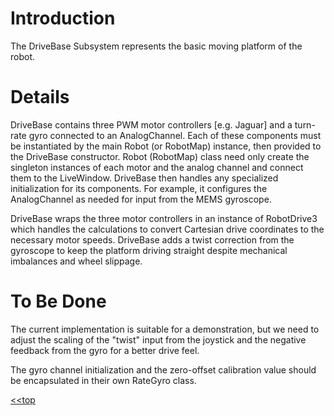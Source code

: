 # Introduction #

The DriveBase Subsystem represents the basic moving platform of the robot.

# Details #

DriveBase contains three PWM motor controllers [e.g. Jaguar] and a turn-rate gyro connected to an AnalogChannel.  Each of these components must be instantiated by the main Robot (or RobotMap) instance, then provided to the DriveBase constructor.  Robot (RobotMap) class need only create the singleton instances of each motor and the analog channel and connect them to the LiveWindow.  DriveBase then handles any specialized initialization for its components.  For example, it configures the AnalogChannel as needed for input from the MEMS gyroscope.

DriveBase wraps the three motor controllers in an instance of RobotDrive3 which handles the calculations to convert Cartesian drive coordinates to the necessary motor speeds.  DriveBase adds a twist correction from the gyroscope to keep the platform driving straight despite mechanical imbalances and wheel slippage.


# To Be Done #

The current implementation is suitable for a demonstration, but we need to adjust the scaling of the "twist" input from the joystick and the negative feedback from the gyro for a better drive feel.

The gyro channel initialization and the zero-offset calibration value should be encapsulated in their own RateGyro class.


[<<top](Holo3.md)